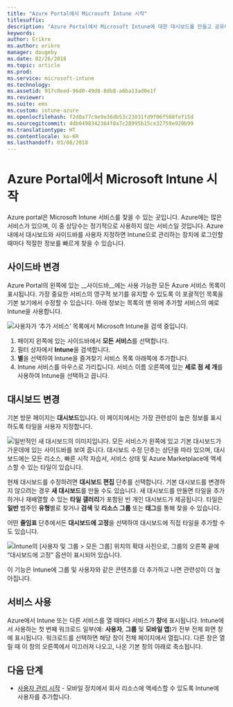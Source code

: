 ```yaml
---
title: "Azure Portal에서 Microsoft Intune 시작"
titlesuffix: 
description: "Azure Portal에서 Microsoft Intune에 대한 대시보드를 만들고 공유하고 탐색하는 방법에 대해 알아봅니다."
keywords: 
author: Erikre
ms.author: erikre
manager: dougeby
ms.date: 02/26/2018
ms.topic: article
ms.prod: 
ms.service: microsoft-intune
ms.technology: 
ms.assetid: 917c0eed-96d0-49d8-8db8-a6ba13ad0e1f
ms.reviewer: 
ms.suite: ems
ms.custom: intune-azure
ms.openlocfilehash: f2d0a77c9e9e36db53c23031fd9f06f508fef15d
ms.sourcegitcommit: 4db0498342364f8a7c28995b15ce32759e920b99
ms.translationtype: HT
ms.contentlocale: ko-KR
ms.lasthandoff: 03/08/2018
---
```

# <a name="getting-started-with-microsoft-intune-in-the-azure-portal"></a>Azure Portal에서 Microsoft Intune 시작

Azure portal은 Microsoft Intune 서비스를 찾을 수 있는 곳입니다. Azure에는 많은 서비스가 있으며, 이 중 상당수는 정기적으로 사용하지 않는 서비스일 것입니다. Azure 내에서 대시보드와 사이드바를 사용자 지정하면 Intune으로 관리하는 장치에 로그인할 때마다 적절한 정보를 빠르게 찾을 수 있습니다.

## <a name="changing-the-sidebar"></a>사이드바 변경

Azure Portal의 왼쪽에 있는 __사이드바__에는 사용 가능한 모든 Azure 서비스 목록이 표시됩니다. 가장 중요한 서비스의 영구적 보기를 유지할 수 있도록 이 포괄적인 목록을 기본 보기에서 수정할 수 있습니다. 아래 정보는 목록의 맨 위에 추가할 서비스의 예로 Intune을 사용합니다.

![사용자가 ‘추가 서비스’ 목록에서 Microsoft Intune을 검색 중입니다.](./media/azure-add-intune1.png)

1. 페이지 왼쪽에 있는 사이드바에서 **모든 서비스**를 선택합니다.
2. 필터 상자에서 **Intune**을 검색합니다.
3. **별**을 선택하여 Intune을 즐겨찾기 서비스 목록 아래쪽에 추가합니다.
4. Intune 서비스를 마우스로 가리킵니다. 서비스 이름 오른쪽에 있는 **세로 점 세 개**를 사용하여 Intune을 선택하고 끕니다.

## <a name="changing-the-dashboard"></a>대시보드 변경

기본 방문 페이지는 **대시보드**입니다. 이 페이지에서는 가장 관련성이 높은 정보를 표시하도록 타일을 사용자 지정합니다.

![일반적인 새 대시보드의 이미지입니다. 모든 서비스가 왼쪽에 있고 기본 대시보드가 가운데에 있는 사이드바를 보여 줍니다. 대시보드 수정 단추는 상단을 따라 있으며, 대시보드에는 모든 리소스, 빠른 시작 자습서, 서비스 상태 및 Azure Marketplace에 액세스할 수 있는 타일이 있습니다.](./media/azure-default-dashboard.png)

현재 대시보드를 수정하려면 **대시보드 편집** 단추를 선택합니다. 기본 대시보드를 변경하지 않으려는 경우 **새 대시보드**를 만들 수도 있습니다. 새 대시보드를 만들면 타일을 추가하거나 재배열할 수 있는 **타일 갤러리**가 포함된 빈 개인 대시보드가 제공됩니다. 타일은 **일반** 범주인 **유형**별로 찾거나 **검색** 및 **리소스 그룹** 또는 **태그**를 통해 찾을 수 있습니다.

어떤 **줄임표** 단추에서든 **대시보드에 고정**을 선택하여 대시보드에 직접 타일을 추가할 수도 있습니다.

![Intune의 [사용자 및 그룹 > 모든 그룹] 위치의 확대 사진으로, 그룹의 오른쪽 끝에 “대시보드에 고정” 옵션이 표시되어 있습니다.](./media/azure-pin-to-dashboard.png)

이 기능은 Intune에 그룹 및 사용자와 같은 콘텐츠를 더 추가하고 나면 관련성이 더 높아집니다.

## <a name="using-services"></a>서비스 사용

Azure에서 Intune 또는 다른 서비스를 열 때마다 서비스가 **창**에 표시됩니다. Intune에서 사용하는 첫 번째 워크로드 일부(예: **사용자**, **그룹** 및 **모바일 앱**)가 전부 전체 화면 창에 표시됩니다. 워크로드를 선택하면 해당 창이 전체 페이지에서 열립니다. 다른 창은 열릴 때 이 창의 오른쪽에서 미끄러져 나오고, 나온 기본 창의 아래로 축소됩니다.

## <a name="next-steps"></a>다음 단계

* [사용자 관리 시작](get-started-users.md) - 모바일 장치에서 회사 리소스에 액세스할 수 있도록 Intune에 사용자를 추가합니다.
